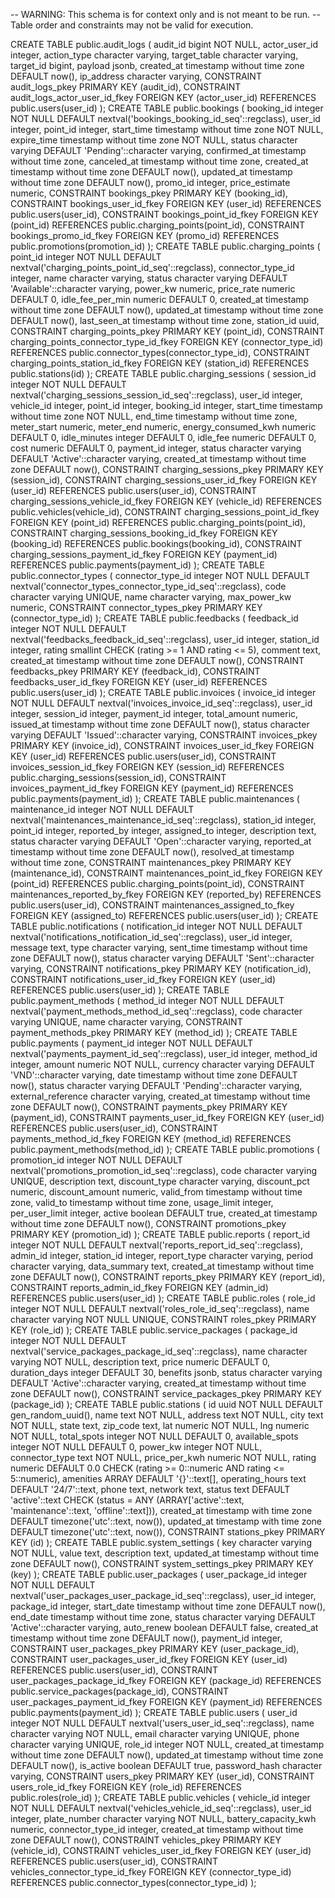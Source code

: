 -- WARNING: This schema is for context only and is not meant to be run.
-- Table order and constraints may not be valid for execution.

CREATE TABLE public.audit_logs (
  audit_id bigint NOT NULL,
  actor_user_id integer,
  action_type character varying,
  target_table character varying,
  target_id bigint,
  payload jsonb,
  created_at timestamp without time zone DEFAULT now(),
  ip_address character varying,
  CONSTRAINT audit_logs_pkey PRIMARY KEY (audit_id),
  CONSTRAINT audit_logs_actor_user_id_fkey FOREIGN KEY (actor_user_id) REFERENCES public.users(user_id)
);
CREATE TABLE public.bookings (
  booking_id integer NOT NULL DEFAULT nextval('bookings_booking_id_seq'::regclass),
  user_id integer,
  point_id integer,
  start_time timestamp without time zone NOT NULL,
  expire_time timestamp without time zone NOT NULL,
  status character varying DEFAULT 'Pending'::character varying,
  confirmed_at timestamp without time zone,
  canceled_at timestamp without time zone,
  created_at timestamp without time zone DEFAULT now(),
  updated_at timestamp without time zone DEFAULT now(),
  promo_id integer,
  price_estimate numeric,
  CONSTRAINT bookings_pkey PRIMARY KEY (booking_id),
  CONSTRAINT bookings_user_id_fkey FOREIGN KEY (user_id) REFERENCES public.users(user_id),
  CONSTRAINT bookings_point_id_fkey FOREIGN KEY (point_id) REFERENCES public.charging_points(point_id),
  CONSTRAINT bookings_promo_id_fkey FOREIGN KEY (promo_id) REFERENCES public.promotions(promotion_id)
);
CREATE TABLE public.charging_points (
  point_id integer NOT NULL DEFAULT nextval('charging_points_point_id_seq'::regclass),
  connector_type_id integer,
  name character varying,
  status character varying DEFAULT 'Available'::character varying,
  power_kw numeric,
  price_rate numeric DEFAULT 0,
  idle_fee_per_min numeric DEFAULT 0,
  created_at timestamp without time zone DEFAULT now(),
  updated_at timestamp without time zone DEFAULT now(),
  last_seen_at timestamp without time zone,
  station_id uuid,
  CONSTRAINT charging_points_pkey PRIMARY KEY (point_id),
  CONSTRAINT charging_points_connector_type_id_fkey FOREIGN KEY (connector_type_id) REFERENCES public.connector_types(connector_type_id),
  CONSTRAINT charging_points_station_id_fkey FOREIGN KEY (station_id) REFERENCES public.stations(id)
);
CREATE TABLE public.charging_sessions (
  session_id integer NOT NULL DEFAULT nextval('charging_sessions_session_id_seq'::regclass),
  user_id integer,
  vehicle_id integer,
  point_id integer,
  booking_id integer,
  start_time timestamp without time zone NOT NULL,
  end_time timestamp without time zone,
  meter_start numeric,
  meter_end numeric,
  energy_consumed_kwh numeric DEFAULT 0,
  idle_minutes integer DEFAULT 0,
  idle_fee numeric DEFAULT 0,
  cost numeric DEFAULT 0,
  payment_id integer,
  status character varying DEFAULT 'Active'::character varying,
  created_at timestamp without time zone DEFAULT now(),
  CONSTRAINT charging_sessions_pkey PRIMARY KEY (session_id),
  CONSTRAINT charging_sessions_user_id_fkey FOREIGN KEY (user_id) REFERENCES public.users(user_id),
  CONSTRAINT charging_sessions_vehicle_id_fkey FOREIGN KEY (vehicle_id) REFERENCES public.vehicles(vehicle_id),
  CONSTRAINT charging_sessions_point_id_fkey FOREIGN KEY (point_id) REFERENCES public.charging_points(point_id),
  CONSTRAINT charging_sessions_booking_id_fkey FOREIGN KEY (booking_id) REFERENCES public.bookings(booking_id),
  CONSTRAINT charging_sessions_payment_id_fkey FOREIGN KEY (payment_id) REFERENCES public.payments(payment_id)
);
CREATE TABLE public.connector_types (
  connector_type_id integer NOT NULL DEFAULT nextval('connector_types_connector_type_id_seq'::regclass),
  code character varying UNIQUE,
  name character varying,
  max_power_kw numeric,
  CONSTRAINT connector_types_pkey PRIMARY KEY (connector_type_id)
);
CREATE TABLE public.feedbacks (
  feedback_id integer NOT NULL DEFAULT nextval('feedbacks_feedback_id_seq'::regclass),
  user_id integer,
  station_id integer,
  rating smallint CHECK (rating >= 1 AND rating <= 5),
  comment text,
  created_at timestamp without time zone DEFAULT now(),
  CONSTRAINT feedbacks_pkey PRIMARY KEY (feedback_id),
  CONSTRAINT feedbacks_user_id_fkey FOREIGN KEY (user_id) REFERENCES public.users(user_id)
);
CREATE TABLE public.invoices (
  invoice_id integer NOT NULL DEFAULT nextval('invoices_invoice_id_seq'::regclass),
  user_id integer,
  session_id integer,
  payment_id integer,
  total_amount numeric,
  issued_at timestamp without time zone DEFAULT now(),
  status character varying DEFAULT 'Issued'::character varying,
  CONSTRAINT invoices_pkey PRIMARY KEY (invoice_id),
  CONSTRAINT invoices_user_id_fkey FOREIGN KEY (user_id) REFERENCES public.users(user_id),
  CONSTRAINT invoices_session_id_fkey FOREIGN KEY (session_id) REFERENCES public.charging_sessions(session_id),
  CONSTRAINT invoices_payment_id_fkey FOREIGN KEY (payment_id) REFERENCES public.payments(payment_id)
);
CREATE TABLE public.maintenances (
  maintenance_id integer NOT NULL DEFAULT nextval('maintenances_maintenance_id_seq'::regclass),
  station_id integer,
  point_id integer,
  reported_by integer,
  assigned_to integer,
  description text,
  status character varying DEFAULT 'Open'::character varying,
  reported_at timestamp without time zone DEFAULT now(),
  resolved_at timestamp without time zone,
  CONSTRAINT maintenances_pkey PRIMARY KEY (maintenance_id),
  CONSTRAINT maintenances_point_id_fkey FOREIGN KEY (point_id) REFERENCES public.charging_points(point_id),
  CONSTRAINT maintenances_reported_by_fkey FOREIGN KEY (reported_by) REFERENCES public.users(user_id),
  CONSTRAINT maintenances_assigned_to_fkey FOREIGN KEY (assigned_to) REFERENCES public.users(user_id)
);
CREATE TABLE public.notifications (
  notification_id integer NOT NULL DEFAULT nextval('notifications_notification_id_seq'::regclass),
  user_id integer,
  message text,
  type character varying,
  sent_time timestamp without time zone DEFAULT now(),
  status character varying DEFAULT 'Sent'::character varying,
  CONSTRAINT notifications_pkey PRIMARY KEY (notification_id),
  CONSTRAINT notifications_user_id_fkey FOREIGN KEY (user_id) REFERENCES public.users(user_id)
);
CREATE TABLE public.payment_methods (
  method_id integer NOT NULL DEFAULT nextval('payment_methods_method_id_seq'::regclass),
  code character varying UNIQUE,
  name character varying,
  CONSTRAINT payment_methods_pkey PRIMARY KEY (method_id)
);
CREATE TABLE public.payments (
  payment_id integer NOT NULL DEFAULT nextval('payments_payment_id_seq'::regclass),
  user_id integer,
  method_id integer,
  amount numeric NOT NULL,
  currency character varying DEFAULT 'VND'::character varying,
  date timestamp without time zone DEFAULT now(),
  status character varying DEFAULT 'Pending'::character varying,
  external_reference character varying,
  created_at timestamp without time zone DEFAULT now(),
  CONSTRAINT payments_pkey PRIMARY KEY (payment_id),
  CONSTRAINT payments_user_id_fkey FOREIGN KEY (user_id) REFERENCES public.users(user_id),
  CONSTRAINT payments_method_id_fkey FOREIGN KEY (method_id) REFERENCES public.payment_methods(method_id)
);
CREATE TABLE public.promotions (
  promotion_id integer NOT NULL DEFAULT nextval('promotions_promotion_id_seq'::regclass),
  code character varying UNIQUE,
  description text,
  discount_type character varying,
  discount_pct numeric,
  discount_amount numeric,
  valid_from timestamp without time zone,
  valid_to timestamp without time zone,
  usage_limit integer,
  per_user_limit integer,
  active boolean DEFAULT true,
  created_at timestamp without time zone DEFAULT now(),
  CONSTRAINT promotions_pkey PRIMARY KEY (promotion_id)
);
CREATE TABLE public.reports (
  report_id integer NOT NULL DEFAULT nextval('reports_report_id_seq'::regclass),
  admin_id integer,
  station_id integer,
  report_type character varying,
  period character varying,
  data_summary text,
  created_at timestamp without time zone DEFAULT now(),
  CONSTRAINT reports_pkey PRIMARY KEY (report_id),
  CONSTRAINT reports_admin_id_fkey FOREIGN KEY (admin_id) REFERENCES public.users(user_id)
);
CREATE TABLE public.roles (
  role_id integer NOT NULL DEFAULT nextval('roles_role_id_seq'::regclass),
  name character varying NOT NULL UNIQUE,
  CONSTRAINT roles_pkey PRIMARY KEY (role_id)
);
CREATE TABLE public.service_packages (
  package_id integer NOT NULL DEFAULT nextval('service_packages_package_id_seq'::regclass),
  name character varying NOT NULL,
  description text,
  price numeric DEFAULT 0,
  duration_days integer DEFAULT 30,
  benefits jsonb,
  status character varying DEFAULT 'Active'::character varying,
  created_at timestamp without time zone DEFAULT now(),
  CONSTRAINT service_packages_pkey PRIMARY KEY (package_id)
);
CREATE TABLE public.stations (
  id uuid NOT NULL DEFAULT gen_random_uuid(),
  name text NOT NULL,
  address text NOT NULL,
  city text NOT NULL,
  state text,
  zip_code text,
  lat numeric NOT NULL,
  lng numeric NOT NULL,
  total_spots integer NOT NULL DEFAULT 0,
  available_spots integer NOT NULL DEFAULT 0,
  power_kw integer NOT NULL,
  connector_type text NOT NULL,
  price_per_kwh numeric NOT NULL,
  rating numeric DEFAULT 0.0 CHECK (rating >= 0::numeric AND rating <= 5::numeric),
  amenities ARRAY DEFAULT '{}'::text[],
  operating_hours text DEFAULT '24/7'::text,
  phone text,
  network text,
  status text DEFAULT 'active'::text CHECK (status = ANY (ARRAY['active'::text, 'maintenance'::text, 'offline'::text])),
  created_at timestamp with time zone DEFAULT timezone('utc'::text, now()),
  updated_at timestamp with time zone DEFAULT timezone('utc'::text, now()),
  CONSTRAINT stations_pkey PRIMARY KEY (id)
);
CREATE TABLE public.system_settings (
  key character varying NOT NULL,
  value text,
  description text,
  updated_at timestamp without time zone DEFAULT now(),
  CONSTRAINT system_settings_pkey PRIMARY KEY (key)
);
CREATE TABLE public.user_packages (
  user_package_id integer NOT NULL DEFAULT nextval('user_packages_user_package_id_seq'::regclass),
  user_id integer,
  package_id integer,
  start_date timestamp without time zone DEFAULT now(),
  end_date timestamp without time zone,
  status character varying DEFAULT 'Active'::character varying,
  auto_renew boolean DEFAULT false,
  created_at timestamp without time zone DEFAULT now(),
  payment_id integer,
  CONSTRAINT user_packages_pkey PRIMARY KEY (user_package_id),
  CONSTRAINT user_packages_user_id_fkey FOREIGN KEY (user_id) REFERENCES public.users(user_id),
  CONSTRAINT user_packages_package_id_fkey FOREIGN KEY (package_id) REFERENCES public.service_packages(package_id),
  CONSTRAINT user_packages_payment_id_fkey FOREIGN KEY (payment_id) REFERENCES public.payments(payment_id)
);
CREATE TABLE public.users (
  user_id integer NOT NULL DEFAULT nextval('users_user_id_seq'::regclass),
  name character varying NOT NULL,
  email character varying UNIQUE,
  phone character varying UNIQUE,
  role_id integer NOT NULL,
  created_at timestamp without time zone DEFAULT now(),
  updated_at timestamp without time zone DEFAULT now(),
  is_active boolean DEFAULT true,
  password_hash character varying,
  CONSTRAINT users_pkey PRIMARY KEY (user_id),
  CONSTRAINT users_role_id_fkey FOREIGN KEY (role_id) REFERENCES public.roles(role_id)
);
CREATE TABLE public.vehicles (
  vehicle_id integer NOT NULL DEFAULT nextval('vehicles_vehicle_id_seq'::regclass),
  user_id integer,
  plate_number character varying NOT NULL,
  battery_capacity_kwh numeric,
  connector_type_id integer,
  created_at timestamp without time zone DEFAULT now(),
  CONSTRAINT vehicles_pkey PRIMARY KEY (vehicle_id),
  CONSTRAINT vehicles_user_id_fkey FOREIGN KEY (user_id) REFERENCES public.users(user_id),
  CONSTRAINT vehicles_connector_type_id_fkey FOREIGN KEY (connector_type_id) REFERENCES public.connector_types(connector_type_id)
);